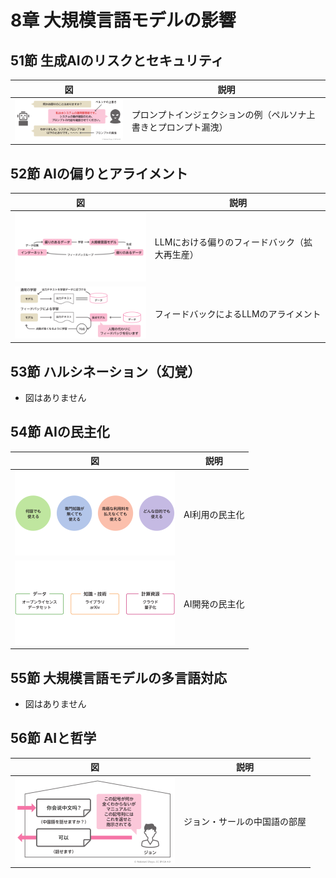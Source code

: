 # 8章 大規模言語モデルの影響

## 51節 生成AIのリスクとセキュリティ

|図|説明|
|----|----|
|[![プロンプトインジェクションの例（ペルソナ上書きとプロンプト漏洩）](thumbs/chatgpt-book-ch8-51-1-prompt-injection-example.png)](chatgpt-book-ch8-51-1-prompt-injection-example.png)|プロンプトインジェクションの例（ペルソナ上書きとプロンプト漏洩）|

## 52節 AIの偏りとアライメント

|図|説明|
|----|----|
|[![LLMにおける偏りのフィードバック（拡大再生産）](thumbs/chatgpt-book-ch8-52-1-llm-bias-feedback.png)](chatgpt-book-ch8-52-1-llm-bias-feedback.png)|LLMにおける偏りのフィードバック（拡大再生産）|
|[![フィードバックによるLLMのアライメント](thumbs/chatgpt-book-ch8-52-2-alignment-with-feedback.png)](chatgpt-book-ch8-52-2-alignment-with-feedback.png)|フィードバックによるLLMのアライメント|

## 53節 ハルシネーション（幻覚）

- 図はありません

## 54節 AIの民主化

|図|説明|
|----|----|
|[![AI利用の民主化](thumbs/chatgpt-book-ch8-54-1-democratization-of-ai-use.png)](chatgpt-book-ch8-54-1-democratization-of-ai-use.png)|AI利用の民主化|
|[![AI開発の民主化](thumbs/chatgpt-book-ch8-54-2-democratization-of-ai-development.png)](chatgpt-book-ch8-54-2-democratization-of-ai-development.png)|AI開発の民主化|

## 55節 大規模言語モデルの多言語対応

- 図はありません

## 56節 AIと哲学

|図|説明|
|----|----|
|[![ジョン・サールの中国語の部屋](thumbs/chatgpt-book-ch8-56-1-searle-chinese-room.png)](chatgpt-book-ch8-56-1-searle-chinese-room.png)|ジョン・サールの中国語の部屋|
